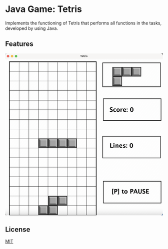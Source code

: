 # Java Game: Tetris
Implements the functioning of Tetris that performs all functions in the tasks, developed by using Java.
## Features


![App Screenshot](https://github.com/XiaoSanchez/Java_Game-Tetris/blob/main/img/ScreenShot.png)
## License

[MIT](https://choosealicense.com/licenses/mit/)
